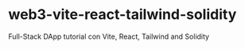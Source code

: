 # web3-vite-react-tailwind-solidity
Full-Stack DApp tutorial con Vite, React, Tailwind and Solidity
